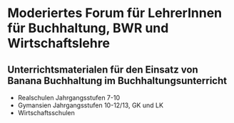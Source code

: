 # Moderiertes Forum für LehrerInnen für Buchhaltung, BWR und Wirtschaftslehre 

## Unterrichtsmaterialen für den Einsatz von Banana Buchhaltung im Buchhaltungsunterricht

+ Realschulen
Jahrgangsstufen 7-10
+ Gymansien
Jahrgangsstufen 10-12/13, GK und LK
+ Wirtschaftsschulen


